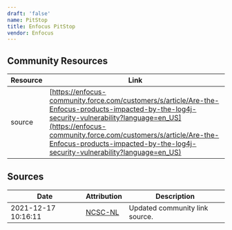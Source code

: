 ```yaml
---
draft: 'false'
name: PitStop
title: Enfocus PitStop
vendor: Enfocus
---
```



## Community Resources
| Resource | Link |
| --- | --- |
| source | [https://enfocus-community.force.com/customers/s/article/Are-the-Enfocus-products-impacted-by-the-log4j-security-vulnerability?language=en_US](https://enfocus-community.force.com/customers/s/article/Are-the-Enfocus-products-impacted-by-the-log4j-security-vulnerability?language=en_US) |


## Sources
| Date | Attribution | Description |
| --- | --- | --- |
| 2021-12-17 10:16:11 | [NCSC-NL](https://github.com/NCSC-NL/log4shell/blob/main/software/README.md) | Updated community link source.  |
